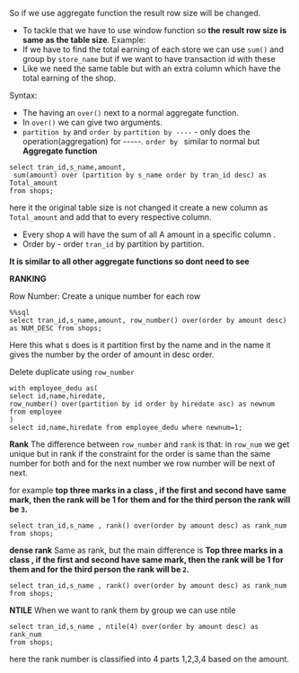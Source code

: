 So if we use aggregate function the result row size will be changed.
- To tackle that we have to use window function so **the result row size is same as the table size**.
Example:
- If we have to find the total earning of each store we can use `sum()` and group by  `store_name` but if we want to have  transaction id with these
- Like we need the same table but with an extra column which have the total earning of the shop.

Syntax:
- The having an `over()` next to a normal aggregate function.
- In `over()` we can give two arguments.
- `partition by` and `order by`
`partition by ----` -  only does the operation(aggregation) for -----. 
`order by ` similar to normal but 
**Aggregate function**

```mysql
select tran_id,s_name,amount,
 sum(amount) over (partition by s_name order by tran_id desc) as Total_amount
from shops;
```
here it the original  table size is not changed it create a new column  as `Total_amount` and add that to every respective column.
- Every shop `A` will have the sum of all A amount in  a specific column .
- Order by   - order `tran_id` by  partition by partition.

**It is similar to all other aggregate functions so dont need to see**
 

**RANKING**

Row Number:
Create a unique number for each row 
```mysql
%%sql
select tran_id,s_name,amount, row_number() over(order by amount desc) as NUM_DESC from shops;
```
Here this what s does is  it partition first by the name and in the name it gives the number by the order of amount in desc order.

Delete duplicate using `row_number` 
```mysql
with employee_dedu as(
select id,name,hiredate,
row_number() over(partition by id order by hiredate asc) as newnum 
from employee
)
select id,name,hiredate from employee_dedu where newnum=1;
```

**Rank**
The difference between  `row_number` and `rank` is that:
in `row_num` we get unique  but in rank if the constraint for the order is same than the same number for both and for the next number we row number will be next of next.

for example **top three marks in a class , if the first and second have same mark, then the rank will be 1 for them and for the third person the rank will be `3`.**
```mysql
select tran_id,s_name , rank() over(order by amount desc) as rank_num
from shops;
```


**dense rank**
Same as rank, but the main difference is
**Top three marks in a class , if the first and second have same mark, then the rank will be 1 for them and for the third person the rank will be `2`.**
```mysql
select tran_id,s_name , rank() over(order by amount desc) as rank_num
from shops;
```

**NTILE**
When we want to rank them  by  group we can use ntile

```mysql
select tran_id,s_name , ntile(4) over(order by amount desc) as rank_num
from shops;
```
here  the rank number is classified into 4 parts 1,2,3,4 based on the amount.
